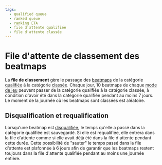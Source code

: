 ```yaml
---
tags:
  - qualified queue
  - ranked queue
  - ranking ETA
  - file d'attente qualifiée
  - file d'attente classée
---
```


# File d'attente de classement des beatmaps

La **file de classement** gère le passage des [beatmaps](/wiki/Beatmap) de la catégorie [qualifiée](/wiki/Beatmap/Category#qualified) à la catégorie [classée](/wiki/Beatmap/Category#ranked). Chaque jour, 10 beatmaps de chaque [mode de jeu](/wiki/Game_mode) peuvent passer de la catégorie qualifiée à la catégorie classée, à condition d'avoir été dans la catégorie qualifiée pendant au moins 7 jours. Le moment de la journée où les beatmaps sont classées est aléatoire.

## Disqualification et requalification

Lorsqu'une beatmap est [disqualifiée](/wiki/Beatmap_ranking_procedure#nomination-resets), le temps qu'elle a passé dans la catégorie qualifiée est sauvegardé. Si elle est requalifiée, elle entrera dans la file d'attente comme si elle avait déjà été dans la file d'attente pendant cette durée. Cette possibilité de "sauter" le temps passé dans la file d'attente est plafonnée à 6 jours afin de garantir que les beatmaps restent toujours dans la file d'attente qualifiée pendant au moins une journée entière.
